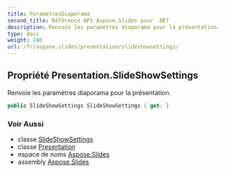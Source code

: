 ```yaml
---
title: ParamètresDiaporama
second_title: Référence API Aspose.Slides pour .NET
description: Renvoie les paramètres diaporama pour la présentation.
type: docs
weight: 240
url: /fr/aspose.slides/presentation/slideshowsettings/
---
```


## Propriété Presentation.SlideShowSettings

Renvoie les paramètres diaporama pour la présentation.

```csharp
public SlideShowSettings SlideShowSettings { get; }
```

### Voir Aussi

* classe [SlideShowSettings](../../slideshowsettings)
* classe [Presentation](../../presentation)
* espace de noms [Aspose.Slides](../../presentation)
* assembly [Aspose.Slides](../../../)

<!-- NE PAS ÉDITER : généré par xmldocmd pour Aspose.Slides.dll -->